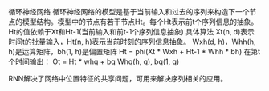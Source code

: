 循环神经网络
循环神经网络的模型是基于当前输入和过去的序列来构造下一个节点的模型结构。模型中的节点有若干节点Ht。每个Ht表示前t个序列信息的抽象。Ht的值依赖于Xt和Ht-1(当前输入和前t-1个序列信息抽象)
具体算法
Xt(n, d)表示时间t的批量输入，Ht(n, h)表示当前时刻的序列信息抽象。
Wxh(d, h)，Whh(h, h)是运算矩阵，bh(1, h)是偏置矩阵
Ht = phi(Xt * Wxh + Ht-1 * Whh * bh)
在第t个时间输出：
Ot = Ht * whq + bq
Whq(h, q), bq(1, q)

RNN解决了网络中位置特征的共享问题，可用来解决序列相关的应用。